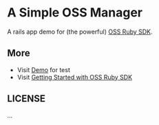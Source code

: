 # A Simple OSS Manager

A rails app demo for (the powerful) [OSS Ruby SDK][oss-ruby-sdk].

## More

- Visit [Demo][oss-manager-demo] for test
- Visit [Getting Started with OSS Ruby SDK][get-started-with-sdk]

## LICENSE

...

[oss-ruby-sdk]: http://gitlab.alibaba-inc.com/oss/ruby-sdk
[oss-manager-demo]: http://10.101.168.94:3000/buckets/t-ruby-test/objects
[get-started-with-sdk]: http://10.101.168.94/d/aliyun-oss-sdk-doc/frames.html#!file.README.html
